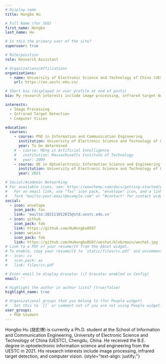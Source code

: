 ```yaml
---
# Display name
title: Hongbo Hu

# Full Name (for SEO)
first_name: Hongbo
last_name: Hu

# Is this the primary user of the site?
superuser: true

# Role/position
role: Research Assistant

# Organizations/Affiliations
organizations:
  - name: University of Electronic Science and Technology of China (UESTC)
    url: https://en.uestc.edu.cn/

# Short bio (displayed in user profile at end of posts)
bio: My research interests include image processing, infrared target detection, and computer vision.

interests:
  - Image Processing
  - Infrared Target Detection
  - Computer Vision

education:
  courses:
    - course: PhD in Information and Communication Engineering
      institution: University of Electronic Science and Technology of China
      year: To be determined
    # - course: MEng in Artificial Intelligence
    #   institution: Massachusetts Institute of Technology
    #   year: 2009
    - course: BE in Optoelectronic Information Science and Engineering
      institution: University of Electronic Science and Technology of China
      year: 2021

# Social/Academic Networking
# For available icons, see: https://wowchemy.com/docs/getting-started/page-builder/#icons
#   For an email link, use "fas" icon pack, "envelope" icon, and a link in the
#   form "mailto:your-email@example.com" or "#contact" for contact widget.
social:
  - icon: envelope
    icon_pack: fas
    link: 'mailto:202111012015@std.uestc.edu.cn'
  - icon: github
    icon_pack: fab
    link: https://github.com/HuHongbo0507
  - icon: weixin
    icon_pack: fab
    link: https://github.com/HuHongbo0507/wechat/blob/main/wechat.jpg
# Link to a PDF of your resume/CV from the About widget.
# To enable, copy your resume/CV to `static/files/cv.pdf` and uncomment the lines below.
# - icon: cv
#   icon_pack: ai
#   link: files/cv.pdf

# Enter email to display Gravatar (if Gravatar enabled in Config)
email: ''

# Highlight the author in author lists? (true/false)
highlight_name: true

# Organizational groups that you belong to (for People widget)
#   Set this to `[]` or comment out if you are not using People widget.
user_groups:
  - PhD Student
---
```


Hongbo Hu (胡宏博) is currently a Ph.D. student at the School of Information and Communication Engineering, University of Electronic Science and Technology of China (UESTC), Chengdu, China. He received the B.E. degree in optoelectronic information science and engineering from the UESTC in 2021. His research interests include image processing, infrared target detection, and computer vision.
{style="text-align: justify;"}
